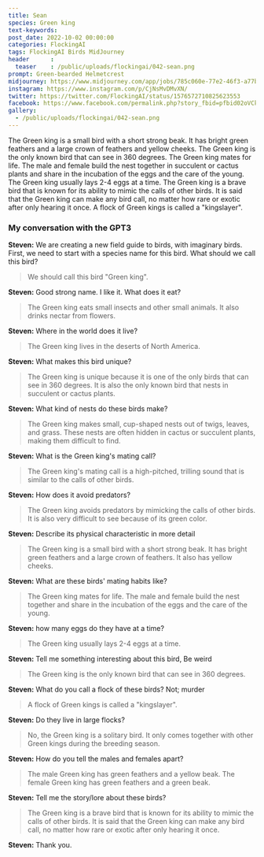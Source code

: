```yaml
---
title: Sean
species: Green king
text-keywords: 
post_date: 2022-10-02 00:00:00
categories: FlockingAI
tags: FlockingAI Birds MidJourney 
header      :
  teaser    : /public/uploads/flockingai/042-sean.png
prompt: Green-bearded Helmetcrest
midjourney: https://www.midjourney.com/app/jobs/785c060e-77e2-46f3-a77b-d331a1d34d77
instagram: https://www.instagram.com/p/CjNsMvDMvXN/
twitter: https://twitter.com/FlockingAI/status/1576572710825623553
facebook: https://www.facebook.com/permalink.php?story_fbid=pfbid02oVCkZqUK22C1Gj6RmUdVE9kjN9QBAqsn75xbCgREXUGGUyLxsKGy4ftgE3Fpcjcfl&id=100359656135677
gallery: 
  - /public/uploads/flockingai/042-sean.png
---
```



The Green king is a small bird with a short strong beak. It has bright green feathers and a large crown of feathers and yellow cheeks. The Green king is the only known bird that can see in 360 degrees. The Green king mates for life. The male and female build the nest together in succulent or cactus plants and share in the incubation of the eggs and the care of the young. The Green king usually lays 2-4 eggs at a time. The Green king is a brave bird that is known for its ability to mimic the calls of other birds. It is said that the Green king can make any bird call, no matter how rare or exotic after only hearing it once. A flock of Green kings is called a "kingslayer".

### My conversation with the GPT3

**Steven:** We are creating a new field guide to birds, with imaginary birds. First, we need to start with a species name for this bird. What should we call this bird?

> We should call this bird "Green king".

**Steven:** Good strong name. I like it. What does it eat?

> The Green king eats small insects and other small animals. It also drinks nectar from flowers.

**Steven:** Where in the world does it live?

> The Green king lives in the deserts of North America.

**Steven:** What makes this bird unique?

> The Green king is unique because it is one of the only birds that can see in 360 degrees. It is also the only known bird that nests in succulent or cactus plants.

**Steven:** What kind of nests do these birds make?

> The Green king makes small, cup-shaped nests out of twigs, leaves, and grass. These nests are often hidden in cactus or succulent plants, making them difficult to find.

**Steven:** What is the Green king's mating call?

> The Green king's mating call is a high-pitched, trilling sound that is similar to the calls of other birds.

**Steven:** How does it avoid predators?

> The Green king avoids predators by mimicking the calls of other birds. It is also very difficult to see because of its green color.

**Steven:** Describe its physical characteristic in more detail

> The Green king is a small bird with a short strong beak. It has bright green feathers and a large crown of feathers. It also has yellow cheeks.

**Steven:** What are these birds' mating habits like?

> The Green king mates for life. The male and female build the nest together and share in the incubation of the eggs and the care of the young.

**Steven:** how many eggs do they have at a time?

> The Green king usually lays 2-4 eggs at a time.

**Steven:** Tell me something interesting about this bird, Be weird

> The Green king is the only known bird that can see in 360 degrees.

**Steven:** What do you call a flock of these birds? Not; murder

> A flock of Green kings is called a "kingslayer".

**Steven:** Do they live in large flocks?

> No, the Green king is a solitary bird. It only comes together with other Green kings during the breeding season.

**Steven:** How do you tell the males and females apart?

> The male Green king has green feathers and a yellow beak. The female Green king has green feathers and a green beak.

**Steven:** Tell me the story/lore about these birds?

> The Green king is a brave bird that is known for its ability to mimic the calls of other birds. It is said that the Green king can make any bird call, no matter how rare or exotic after only hearing it once.

**Steven:** Thank you.
